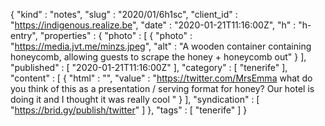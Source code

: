 {
  "kind" : "notes",
  "slug" : "2020/01/6h1sc",
  "client_id" : "https://indigenous.realize.be",
  "date" : "2020-01-21T11:16:00Z",
  "h" : "h-entry",
  "properties" : {
    "photo" : [ {
      "photo" : "https://media.jvt.me/minzs.jpeg",
      "alt" : "A wooden container containing honeycomb, allowing guests to scrape the honey + honeycomb out"
    } ],
    "published" : [ "2020-01-21T11:16:00Z" ],
    "category" : [ "tenerife" ],
    "content" : [ {
      "html" : "",
      "value" : "https://twitter.com/MrsEmma what do you think of this as a presentation / serving format for honey? Our hotel is doing it and I thought it was really cool "
    } ],
    "syndication" : [ "https://brid.gy/publish/twitter" ]
  },
  "tags" : [ "tenerife" ]
}
